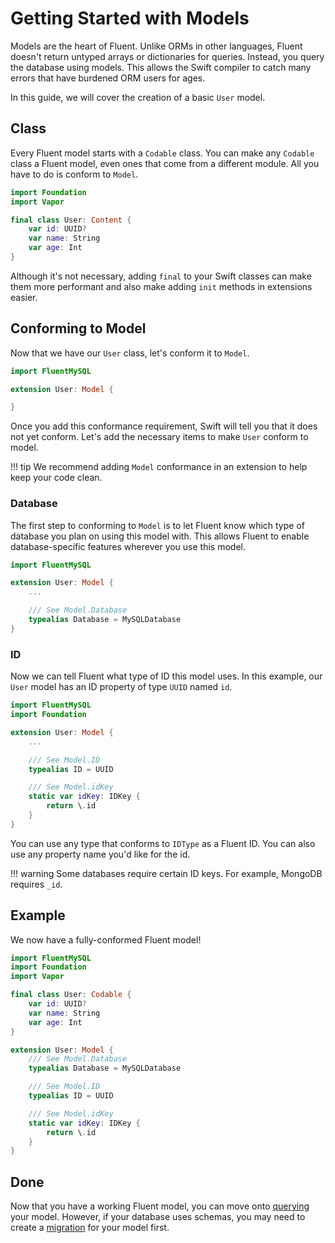 # Getting Started with Models

Models are the heart of Fluent. Unlike ORMs in other languages, Fluent doesn't return untyped
arrays or dictionaries for queries. Instead, you query the database using models. This allows the
Swift compiler to catch many errors that have burdened ORM users for ages.

In this guide, we will cover the creation of a basic `User` model.

## Class

Every Fluent model starts with a `Codable` class. You can make any `Codable` class a Fluent model,
even ones that come from a different module. All you have to do is conform to `Model`.

```swift
import Foundation
import Vapor

final class User: Content {
    var id: UUID?
    var name: String
    var age: Int
}
```

Although it's not necessary, adding `final` to your Swift classes can make them more performant
and also make adding `init` methods in extensions easier.

## Conforming to Model

Now that we have our `User` class, let's conform it to `Model`.


```swift
import FluentMySQL

extension User: Model {

}
```

Once you add this conformance requirement, Swift will tell you that it does not yet conform.
Let's add the necessary items to make `User` conform to model.

!!! tip
    We recommend adding `Model` conformance in an extension to help keep your code clean.

### Database

The first step to conforming to `Model` is to let Fluent know which type of database you plan
on using this model with. This allows Fluent to enable database-specific features wherever you
use this model.

```swift
import FluentMySQL

extension User: Model {
    ...

    /// See Model.Database
    typealias Database = MySQLDatabase
}
```

### ID

Now we can tell Fluent what type of ID this model uses. In this example, our `User` model
has an ID property of type `UUID` named `id`.


```swift
import FluentMySQL
import Foundation

extension User: Model {
    ...

    /// See Model.ID
    typealias ID = UUID

    /// See Model.idKey
    static var idKey: IDKey {
        return \.id
    }
}
```

You can use any type that conforms to `IDType` as a Fluent ID. You can also use any property name you'd like for the id.

!!! warning
    Some databases require certain ID keys. For example, MongoDB requires `_id`.


## Example

We now have a fully-conformed Fluent model!


```swift
import FluentMySQL
import Foundation
import Vapor

final class User: Codable {
    var id: UUID?
    var name: String
    var age: Int
}

extension User: Model {
    /// See Model.Database
    typealias Database = MySQLDatabase

    /// See Model.ID
    typealias ID = UUID

    /// See Model.idKey
    static var idKey: IDKey {
        return \.id
    }
}
```

## Done

Now that you have a working Fluent model, you can move onto [querying](querying.md) your model.
However, if your database uses schemas, you may need to create a [migration](migrations.md) for your model first.
